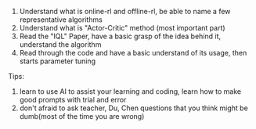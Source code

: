 1. Understand what is online-rl and offline-rl, be able to name a few representative algorithms
2. Understand what is "Actor-Critic" method (most important part)
3. Read the "IQL" Paper, have a basic grasp of the idea behind it, understand the algorithm
4. Read through the code and have a basic understand of its usage, then starts parameter tuning


Tips: 
1. learn to use AI to assist your learning and coding, learn how to make good prompts with trial and error
2. don't afraid to ask teacher, Du, Chen questions that you think might be dumb(most of the time you are wrong)
